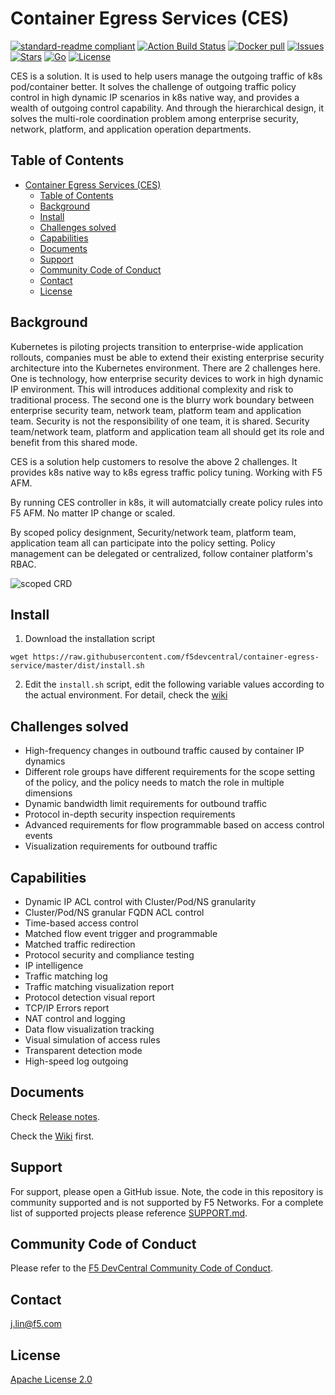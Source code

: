# Container Egress Services (CES)
[![standard-readme compliant](https://img.shields.io/badge/readme%20style-standard-brightgreen.svg?style=flat-square)](https://github.com/f5devcentral/container-egress-service) [![Action Build Status](https://github.com/f5devcentral/container-egress-service/workflows/Build/badge.svg)](https://github.com/f5devcentral/container-egress-service/actions) [![Docker pull](https://img.shields.io/docker/pulls/f5devcentral/ces-controller)](https://hub.docker.com/r/f5devcentral/ces-controller) [![Issues](https://img.shields.io/github/issues/f5devcentral/container-egress-service)](https://github.com/f5devcentral/container-egress-service/issues) [![Stars](https://img.shields.io/github/stars/f5devcentral/container-egress-service)]() [![Go](https://goreportcard.com/badge/github.com/f5devcentral/container-egress-service)](https://goreportcard.com/report/github.com/f5devcentral/container-egress-service) [![License](https://img.shields.io/github/license/f5devcentral/container-egress-service)](./LICENSE) 

CES is a solution. It is used to help users manage the outgoing traffic of k8s pod/container better. It solves the challenge of outgoing traffic policy control in high dynamic IP scenarios in k8s native way, and provides a wealth of outgoing control capability. And through the hierarchical design, it solves the multi-role coordination problem among enterprise security, network, platform, and application operation departments.

## Table of Contents
- [Container Egress Services (CES)](#container-egress-services-ces)
  - [Table of Contents](#table-of-contents)
  - [Background](#background)
  - [Install](#install)
  - [Challenges solved](#challenges-solved)
  - [Capabilities](#capabilities)
  - [Documents](#documents)
  - [Support](#support)
  - [Community Code of Conduct](#community-code-of-conduct)
  - [Contact](#contact)
  - [License](#license)



## Background

Kubernetes is piloting projects transition to enterprise-wide application rollouts, companies must be able to extend their existing enterprise security architecture into the Kubernetes environment. There are 2 challenges here. One is technology, how  enterprise security devices to work in high dynamic IP environment. This will  introduces additional complexity and risk to traditional process. The second one is the blurry work boundary between enterprise security team, network team, platform team and application team. Security is not the responsibility of one team, it is shared. Security team/network team, platform and application team all should get its role and benefit from this shared mode. 

CES is a solution help customers to resolve the above 2 challenges. It provides k8s native way to k8s egress traffic policy tuning. Working with F5 AFM.

By running CES controller in k8s, it will automatcially create policy rules into F5 AFM. No matter IP change or scaled.

By scoped policy designment, Security/network team, platform team, application team all can participate into the policy setting. Policy management can be delegated or centralized, follow container platform's RBAC. 

<img src="https://github.com/f5devcentral/container-egress-service/wiki/img/image-20211205152836043.png" alt="scoped CRD"/>



## Install

1. Download the installation script

```
wget https://raw.githubusercontent.com/f5devcentral/container-egress-service/master/dist/install.sh
```

2. Edit the  `install.sh` script, edit the following variable values according to the actual environment. For detail, check the [wiki](https://github.com/f5devcentral/container-egress-service/wiki/2.CES%E5%AE%89%E8%A3%85)



## Challenges solved

- High-frequency changes in outbound traffic caused by container IP dynamics
- Different role groups have different requirements for the scope setting of the policy, and the policy needs to match the role in multiple dimensions
- Dynamic bandwidth limit requirements for outbound traffic
- Protocol in-depth security inspection requirements
- Advanced requirements for flow programmable based on access control events
- Visualization requirements for outbound traffic

## Capabilities

- Dynamic IP ACL control with Cluster/Pod/NS granularity
- Cluster/Pod/NS granular FQDN ACL control
- Time-based access control
- Matched flow event trigger and programmable
- Matched traffic redirection
- Protocol security and compliance testing
- IP intelligence
- Traffic matching log
- Traffic matching visualization report
- Protocol detection visual report
- TCP/IP Errors report
- NAT control and logging
- Data flow visualization tracking
- Visual simulation of access rules
- Transparent detection mode
- High-speed log outgoing



## Documents

Check [Release notes](https://github.com/f5devcentral/container-egress-service/releases/tag/v0.5.0).

Check the [Wiki](https://github.com/f5devcentral/container-egress-service/wiki) first.

## Support

For support, please open a GitHub issue.  Note, the code in this repository is community supported and is not supported by F5 Networks.  For a complete list of supported projects please reference [SUPPORT.md](SUPPORT.md).

## Community Code of Conduct
Please refer to the [F5 DevCentral Community Code of Conduct](code_of_conduct.md).

## Contact

j.lin@f5.com



## License

[Apache License 2.0](./LICENSE)

